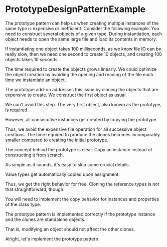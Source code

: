 # PrototypeDesignPatternExample
The prototype pattern can help us when creating multiple instances of the same type is expensive or inefficient.
Consider the following example. You need to construct several objects of a given type.
During instantiation, each object needs to open the same large file and load its contents in memory.

If instantiating one object takes 100 milliseconds, as we know file IO can be really slow, then we need one second to create 10 objects, and creating 100 objects takes 10 seconds.

The time required to create the objects grows linearly. We could optimize the object creation by avoiding the opening and reading of the file each time we instantiate an object.

The prototype add-on addresses this issue by cloning the objects that are expensive to create.
We construct the first object as usual. 

We can't avoid this step. The very first object, also known as the prototype, is required.

However, all consecutive instances get created by copying the prototype.

Thus, we avoid the expensive file operation for all successive object creations. The time required to produce the clones becomes incomparably smaller compared to creating the initial prototype.

The concept behind the prototype is clear. Copy an instance instead of constructing it from scratch.

As simple as it sounds, it's easy to skip some crucial details.

Value types get automatically copied upon assignment.

Thus, we get the right behavior for free. Cloning the reference types is not that straightforward, though.

You will need to implement the copy behavior for instances and properties of the class type.

The prototype pattern is implemented correctly if the prototype instance and the clones are standalone objects.

That is, modifying an object should not affect the other clones.

Alright, let's implement the prototype pattern.
